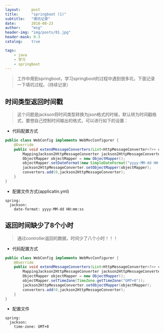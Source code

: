 ```yaml
---
layout:     post
title:      "springboot (1)"
subtitle:   "填坑记录"
date:       2018-08-23
author:     "msg"
header-img: "img/posts/01.jpg"
header-mask: 0.3
catalog:    true

tags:
    - java
    - 学习
    - springboot
---
```


> 工作中用到springboot，学习springboot的过程中遇到很多坑，下面记录一下填坑过程。（持续记录）

## 时间类型返回时间戳

> 这个问题是jackson将时间类型转换为json格式的时候，默认转为时间戳格式，要想自己控制时间输出的格式，可以进行如下的设置：
* 代码配置方式

```java
public class WebConfig implements WebMvcConfigurer {
    @Override
    public void extendMessageConverters(List<HttpMessageConverter<?>> converters) {
        MappingJackson2HttpMessageConverter jackson2HttpMessageConverter = new MappingJackson2HttpMessageConverter();
        ObjectMapper objectMapper = new ObjectMapper();
        objectMapper.setDateFormat(new SimpleDateFormat("yyyy-MM-dd HH:mm:ss"));
        jackson2HttpMessageConverter.setObjectMapper(objectMapper);
        converters.add(0,jackson2HttpMessageConverter);
    }
}
```

* 配置文件方式(applicatin.yml)

```
spring:
  jackson:
    date-format: yyyy-MM-dd HH:mm:ss
```

## 返回时间缺少了8个小时

> 通过controller返回的数据，时间少了八个小时！！！

* 代码配置方式

```java
public class WebConfig implements WebMvcConfigurer {
    @Override
    public void extendMessageConverters(List<HttpMessageConverter<?>> converters) {
        MappingJackson2HttpMessageConverter jackson2HttpMessageConverter = new MappingJackson2HttpMessageConverter();
        ObjectMapper objectMapper = new ObjectMapper();
        objectMapper.setTimeZone(TimeZone.getTimeZone("GMT+8"));
        jackson2HttpMessageConverter.setObjectMapper(objectMapper);
        converters.add(0,jackson2HttpMessageConverter);
    }
}
```

* 配置文件

```
spring:
  jackson:
    time-zone: GMT+8
```